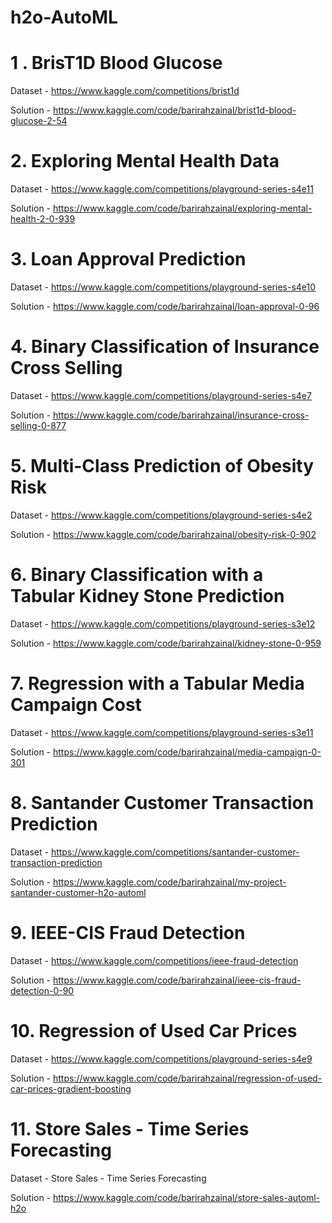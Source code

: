 # h2o-AutoML

# 1 . BrisT1D Blood Glucose 


Dataset - https://www.kaggle.com/competitions/brist1d

Solution - https://www.kaggle.com/code/barirahzainal/brist1d-blood-glucose-2-54



# 2. Exploring Mental Health Data


Dataset - https://www.kaggle.com/competitions/playground-series-s4e11

Solution - https://www.kaggle.com/code/barirahzainal/exploring-mental-health-2-0-939



# 3. Loan Approval Prediction


Dataset - https://www.kaggle.com/competitions/playground-series-s4e10

Solution - https://www.kaggle.com/code/barirahzainal/loan-approval-0-96




# 4. Binary Classification of Insurance Cross Selling


Dataset - https://www.kaggle.com/competitions/playground-series-s4e7

Solution - https://www.kaggle.com/code/barirahzainal/insurance-cross-selling-0-877



# 5. Multi-Class Prediction of Obesity Risk

Dataset - https://www.kaggle.com/competitions/playground-series-s4e2

Solution - https://www.kaggle.com/code/barirahzainal/obesity-risk-0-902



# 6. Binary Classification with a Tabular Kidney Stone Prediction 

Dataset - https://www.kaggle.com/competitions/playground-series-s3e12

Solution - https://www.kaggle.com/code/barirahzainal/kidney-stone-0-959



# 7. Regression with a Tabular Media Campaign Cost 


Dataset - https://www.kaggle.com/competitions/playground-series-s3e11

Solution - https://www.kaggle.com/code/barirahzainal/media-campaign-0-301



# 8. Santander Customer Transaction Prediction


Dataset - https://www.kaggle.com/competitions/santander-customer-transaction-prediction

Solution - https://www.kaggle.com/code/barirahzainal/my-project-santander-customer-h2o-automl


# 9. IEEE-CIS Fraud Detection


Dataset - https://www.kaggle.com/competitions/ieee-fraud-detection

Solution - https://www.kaggle.com/code/barirahzainal/ieee-cis-fraud-detection-0-90



# 10. Regression of Used Car Prices


Dataset - https://www.kaggle.com/competitions/playground-series-s4e9

Solution - https://www.kaggle.com/code/barirahzainal/regression-of-used-car-prices-gradient-boosting



# 11. Store Sales - Time Series Forecasting


Dataset - Store Sales - Time Series Forecasting

Solution - https://www.kaggle.com/code/barirahzainal/store-sales-automl-h2o

